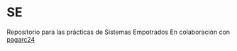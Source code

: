 # SE
Repositorio para las prácticas de Sistemas Empotrados
En colaboración con [pagarc24](https://github.com/pagarc24)
